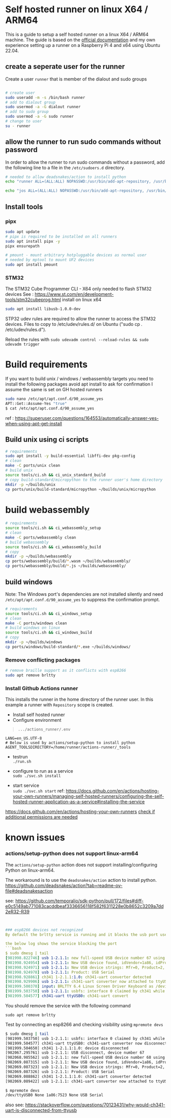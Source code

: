 # Self hosted runner on linux X64 / ARM64

This is a guide to setup a self hosted runner on a linux X64 / ARM64 machine. 
The guide is based on the [official documentation](https://docs.github.com/en/actions/hosting-your-own-runners) 
and my own experience setting up a runner on a Raspberry Pi 4 and x64 using Ubuntu 22.04.


## create a seperate user for the runner
Create a user `runner` that is member of the dialout and sudo groups
```bash

# create user
sudo useradd -m -s /bin/bash runner
# add to dialout group
sudo usermod -a -G dialout runner
# add to sudo group
sudo usermod -a -G sudo runner
# change to user
su - runner
```
## allow the runner to run sudo commands without password
In order to allow the runner to run sudo commands without a password, add the following line to a file in the `/etc/sudoers.d` directory.

```bash
# needed to allow deadsnakes/action to install python
echo "runner ALL=(ALL:ALL) NOPASSWD:/usr/bin/add-apt-repository, /usr/bin/apt-get, /usr/bin/apt install" | sudo tee /etc/sudoers.d/runner

echo "jos ALL=(ALL:ALL) NOPASSWD:/usr/bin/add-apt-repository, /usr/bin/apt-get, /usr/bin/apt install" | sudo tee /etc/sudoers.d/jos

```

## Install tools 
### pipx 
```bash
sudo apt update
# pipx is required to be installed on all runners
sudo apt install pipx -y
pipx ensurepath

# pmount - mount arbitrary hotpluggable devices as normal user
# needed by mptool to mount UF2 devices
sudo apt install pmount
```

### STM32 

The STM32 Cube Programmer CLI - X64 only
needed to flash STM32 devices
See : https://www.st.com/en/development-tools/stm32cubeprog.html
install on linux x64
```bash
sudo apt install libusb-1.0.0-dev
```

STP32 udev rules are required to allow the runner to access the STM32 devices.
Files to copy to /etc/udev/rules.d/ on Ubuntu ("sudo cp *.* /etc/udev/rules.d").

Reload the rules with
`sudo udevadm control --reload-rules && sudo udevadm trigger`

# Build requirements
If you want to build unix / windows / webassembly targets you need to install the following packages
avoid apt install to ask for confirmation
I assume the same is set on GH hosted runners
```bash
sudo nano /etc/apt/apt.conf.d/90_assume_yes
APT::Get::Assume-Yes "true"
$ cat /etc/apt/apt.conf.d/90_assume_yes
```
ref : https://superuser.com/questions/164553/automatically-answer-yes-when-using-apt-get-install


## Build unix using ci scripts
``` bash
# requirements
sudo apt install -y build-essential libffi-dev pkg-config
# clean
make -C ports/unix clean
# build unix
source tools/ci.sh && ci_unix_standard_build
# copy build-standard/micropython to the runner user's home directory
mkdir -p ~/builds/unix
cp ports/unix/build-standard/micropython ~/builds/unix/micropython
```

# build webassembly
```bash
# requirements
source tools/ci.sh && ci_webassembly_setup
# clean
make -C ports/webassembly clean
# build webassembly
source tools/ci.sh && ci_webassembly_build
# copy 
mkdir -p ~/builds/webassembly
cp ports/webassembly/build/*.wasm ~/builds/webassembly/
cp ports/webassembly/build/*.js ~/builds/webassembly/
```



## build windows 
Note: The Windows port's dependencies are not installed silently and need `/etc/apt/apt.conf.d/90_assume_yes`
to suppress the confirmation prompt.

```bash
# requirements
source tools/ci.sh && ci_windows_setup
# clean
make -C ports/windows clean
# build windows on linux
source tools/ci.sh && ci_windows_build
# copy 
mkdir -p ~/builds/windows
cp ports/windows/build-standard/*.exe ~/builds/windows/


```

### Remove conflicting packages
```bash
# remove braille support as it conflicts with esp8266
sudo apt remove brltty
``` 

### Install Github Actions runner
This installs the runner in the home directory of the runner user.
In this example a runner with `Repository` scope  is created. 

- Install self hosted runner 
- Configure environment 
> `.../actions_runner/.env`
```
LANG=en_US.UTF-8 
# Below is used by actions/setup-python to install python
AGENT_TOOLSDIRECTORY=/home/runner/actions-runner/_tools
```
- testrun  
    `./run.sh`
- configure to run as a service  
    `sudo ./svc.sh install`

- start service  
  `sudo ./svc.sh start`
   ref: https://docs.github.com/en/actions/hosting-your-own-runners/managing-self-hosted-runners/configuring-the-self-hosted-runner-application-as-a-service#installing-the-service


https://docs.github.com/en/actions/hosting-your-own-runners
[check if additional permissions are needed](https://github.com/actions/setup-python/blob/main/docs/advanced-usage.md#linux)


# known issues

### actions/setup-python does not support linux-arm64
The `actions/setup-python` action does not support installing/configuring Python on linux-arm64.

The workaround is to use the `deadsnakes/action` action to install python.
https://github.com/deadsnakes/action?tab=readme-ov-file#deadsnakesaction

see:  https://github.com/temporalio/sdk-python/pull/172/files#diff-e0c5149ab771083cacddbeaf3336656118f582f6311228e0b8652c3209a7dd2eR32-R39


```yaml


### esp8266 devices not recognized 
By default the brltty service is running and it blocks the usb port used by an esp8266.

the below log shows the service blocking the port
```bash
$ sudo dmesg | tail
[981998.822746] usb 1-2.1.1: new full-speed USB device number 67 using xhci_hcd
[981998.924954] usb 1-2.1.1: New USB device found, idVendor=1a86, idProduct=7523, bcdDevice= 2.64
[981998.924971] usb 1-2.1.1: New USB device strings: Mfr=0, Product=2, SerialNumber=0
[981998.924978] usb 1-2.1.1: Product: USB Serial
[981998.928861] ch341 1-2.1.1:1.0: ch341-uart converter detected
[981998.929906] usb 1-2.1.1: ch341-uart converter now attached to ttyUSB0
[981999.500370] input: BRLTTY 6.4 Linux Screen Driver Keyboard as /devices/virtual/input/input49
[981999.503750] usb 1-2.1.1: usbfs: interface 0 claimed by ch341 while 'brltty' sets config #1
[981999.504577] ch341-uart ttyUSB0: ch341-uart convert
``` 

You should remove the service with the following command
```
sudo apt remove brltty
```
Test by connecting an esp8266 and checking visibility using `mpremote devs`

```bash	
$ sudo dmesg | tail
[981999.503750] usb 1-2.1.1: usbfs: interface 0 claimed by ch341 while 'brltty' sets config #1
[981999.504577] ch341-uart ttyUSB0: ch341-uart converter now disconnected from ttyUSB0
[981999.504650] ch341 1-2.1.1:1.0: device disconnected
[982067.295761] usb 1-2.1.1: USB disconnect, device number 67
[982068.985562] usb 1-2.1.1: new full-speed USB device number 68 using xhci_hcd
[982069.087315] usb 1-2.1.1: New USB device found, idVendor=1a86, idProduct=7523, bcdDevice= 2.64
[982069.087323] usb 1-2.1.1: New USB device strings: Mfr=0, Product=2, SerialNumber=0
[982069.087326] usb 1-2.1.1: Product: USB Serial
[982069.088862] ch341 1-2.1.1:1.0: ch341-uart converter detected
[982069.089422] usb 1-2.1.1: ch341-uart converter now attached to ttyUSB0

$ mpremote devs
/dev/ttyUSB0 None 1a86:7523 None USB Serial
```	
also see: https://stackoverflow.com/questions/70123431/why-would-ch341-uart-is-disconnected-from-ttyusb

